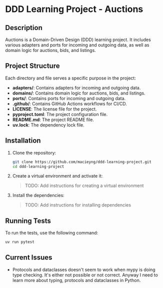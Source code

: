 # DDD Learning Project - Auctions

## Description

Auctions is a Domain-Driven Design (DDD) learning project. It includes various adapters and ports for incoming and outgoing data, as well as domain logic for auctions, bids, and listings.

## Project Structure

Each directory and file serves a specific purpose in the project:

- **adapters/**: Contains adapters for incoming and outgoing data.
- **domains/**: Contains domain logic for auctions, bids, and listings.
- **ports/**: Contains ports for incoming and outgoing data.
- **.github/**: Contains GitHub Actions workflows for CI/CD.
- **LICENSE**: The license file for the project.
- **pyproject.toml**: The project configuration file.
- **README.md**: The project README file.
- **uv.lock**: The dependency lock file.

## Installation

1. Clone the repository:
    ```sh
    git clone https://github.com/macieyng/ddd-learning-project.git
    cd ddd-learning-project
    ```

2. Create a virtual environment and activate it:
    >TODO: Add instructions for creating a virtual environment

3. Install the dependencies:
    >TODO: Add instructions for installing dependencies


## Running Tests

To run the tests, use the following command:
```sh
uv run pytest
```


## Current Issues
- Protocols and dataclasses doesn't seem to work when mypy is doing type checking. It's either not possible or not correct. Anyway I need to learn more about typing, protocols and dataclasses in Python.
